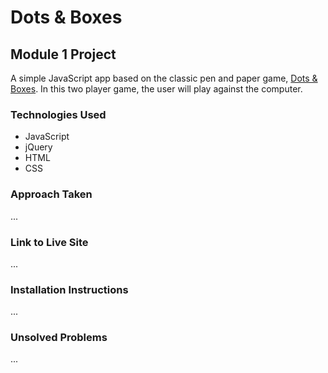 # Dots & Boxes

## Module 1 Project
A simple JavaScript app based on the classic pen and paper game, [Dots & Boxes](https://en.wikipedia.org/wiki/Dots_and_Boxes). In this two player game, the user will play against the computer.

### Technologies Used
* JavaScript
* jQuery
* HTML
* CSS

### Approach Taken
...

### Link to Live Site
...

### Installation Instructions
...

### Unsolved Problems
...
